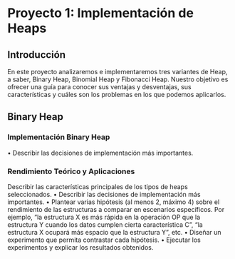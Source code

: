 # Proyecto 1: Implementación de Heaps

## Introducción

En este proyecto analizaremos e implementaremos tres variantes de Heap, a saber, Binary Heap, Binomial Heap y Fibonacci Heap. Nuestro objetivo es ofrecer una guía para conocer sus ventajas y desventajas, sus características y cuáles son los problemas en los que podemos aplicarlos.

## Binary Heap

### Implementación Binary Heap

• Describir las decisiones de implementación más importantes.

### Rendimiento Teórico y Aplicaciones

Describir las características principales de los tipos de heaps seleccionados.
• Describir las decisiones de implementación más importantes.
• Plantear varias hipótesis (al menos 2, máximo 4) sobre el rendimiento de las estructuras a
comparar en escenarios específicos. Por ejemplo, “la estructura X es más rápida en la operación
OP que la estructura Y cuando los datos cumplen cierta característica C”, “la estructura X
ocupará más espacio que la estructura Y”, etc.
• Diseñar un experimento que permita contrastar cada hipótesis.
• Ejecutar los experimentos y explicar los resultados obtenidos.